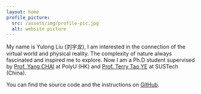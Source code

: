 ```yaml
---
layout: home
profile_picture:
  src: /assets/img/profile-pic.jpg
  alt: website picture
---
```


<p>
  My name is Yulong Liu (刘宇龙), I am interested in the connection of the virtual world and physical reality. The complexity of nature always fascinated and inspired me to explore. Now I am a Ph.D student supervised by <a href="http://ap.polyu.edu.hk/ychai/">Prof. Yang CHAI</a> at PolyU (HK) and <a href="https://faculty.sustech.edu.cn/yet/en/">Prof. Terry Tao YE</a> at SUSTech (China). 
</p>

<p>
  You can find the source code and the instructions on <a href="https://github.com/eliottvincent/bay">GitHub</a>.
</p>
